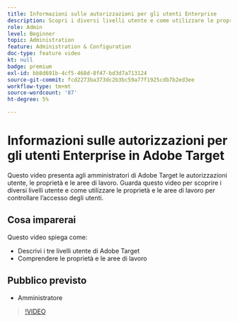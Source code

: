 ```yaml
---
title: Informazioni sulle autorizzazioni per gli utenti Enterprise
description: Scopri i diversi livelli utente e come utilizzare le proprietà e le aree di lavoro per controllare l’accesso degli utenti.
role: Admin
level: Beginner
topic: Administration
feature: Administration & Configuration
doc-type: feature video
kt: null
badge: premium
exl-id: bb8d691b-4cf5-468d-8f47-bd3d7a713124
source-git-commit: fcd2273ba373dc2b3bc59a77f1925cdb7b2ed3ee
workflow-type: tm+mt
source-wordcount: '87'
ht-degree: 5%

---
```


# Informazioni sulle autorizzazioni per gli utenti Enterprise in Adobe Target

Questo video presenta agli amministratori di Adobe Target le autorizzazioni utente, le proprietà e le aree di lavoro. Guarda questo video per scoprire i diversi livelli utente e come utilizzare le proprietà e le aree di lavoro per controllare l’accesso degli utenti.

## Cosa imparerai

Questo video spiega come:

* Descrivi i tre livelli utente di Adobe Target
* Comprendere le proprietà e le aree di lavoro

## Pubblico previsto

* Amministratore

>[!VIDEO](https://video.tv.adobe.com/v/3421738/?quality=12&captions=ita)
